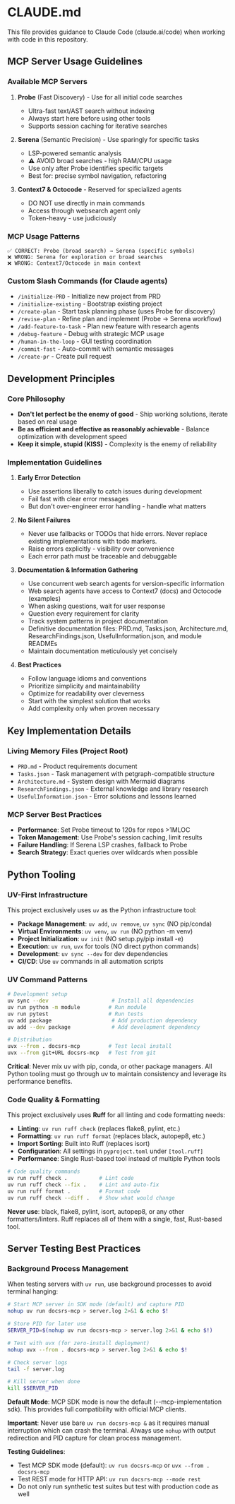 # CLAUDE.md

This file provides guidance to Claude Code (claude.ai/code) when working with code in this repository.

## MCP Server Usage Guidelines

### Available MCP Servers
1. **Probe** (Fast Discovery) - Use for all initial code searches
   - Ultra-fast text/AST search without indexing
   - Always start here before using other tools
   - Supports session caching for iterative searches

2. **Serena** (Semantic Precision) - Use sparingly for specific tasks
   - LSP-powered semantic analysis
   - ⚠️ AVOID broad searches - high RAM/CPU usage
   - Use only after Probe identifies specific targets
   - Best for: precise symbol navigation, refactoring

3. **Context7 & Octocode** - Reserved for specialized agents
   - DO NOT use directly in main commands
   - Access through websearch agent only
   - Token-heavy - use judiciously

### MCP Usage Patterns
```
✅ CORRECT: Probe (broad search) → Serena (specific symbols)
❌ WRONG: Serena for exploration or broad searches
❌ WRONG: Context7/Octocode in main context
```

### Custom Slash Commands (for Claude agents)
- `/initialize-PRD` - Initialize new project from PRD
- `/initialize-existing` - Bootstrap existing project  
- `/create-plan` - Start task planning phase (uses Probe for discovery)
- `/revise-plan` - Refine plan and implement (Probe → Serena workflow)
- `/add-feature-to-task` - Plan new feature with research agents
- `/debug-feature` - Debug with strategic MCP usage
- `/human-in-the-loop` - GUI testing coordination
- `/commit-fast` - Auto-commit with semantic messages
- `/create-pr` - Create pull request

## Development Principles

### Core Philosophy
- **Don't let perfect be the enemy of good** - Ship working solutions, iterate based on real usage
- **Be as efficient and effective as reasonably achievable** - Balance optimization with development speed
- **Keep it simple, stupid (KISS)** - Complexity is the enemy of reliability

### Implementation Guidelines

1. **Early Error Detection**
   - Use assertions liberally to catch issues during development
   - Fail fast with clear error messages
   - But don't over-engineer error handling - handle what matters

2. **No Silent Failures**
   - Never use fallbacks or TODOs that hide errors. Never replace existing implementations with todo markers.
   - Raise errors explicitly - visibility over convenience
   - Each error path must be traceable and debuggable

3. **Documentation & Information Gathering**
   - Use concurrent web search agents for version-specific information
   - Web search agents have access to Context7 (docs) and Octocode (examples)
   - When asking questions, wait for user response
   - Question every requirement for clarity
   - Track system patterns in project documentation
   - Definitive documentation files: PRD.md, Tasks.json, Architecture.md, ResearchFindings.json, UsefulInformation.json, and module READMEs
   - Maintain documentation meticulously yet concisely

4. **Best Practices**
   - Follow language idioms and conventions
   - Prioritize simplicity and maintainability
   - Optimize for readability over cleverness
   - Start with the simplest solution that works
   - Add complexity only when proven necessary

## Key Implementation Details

### Living Memory Files (Project Root)
- `PRD.md` - Product requirements document
- `Tasks.json` - Task management with petgraph-compatible structure
- `Architecture.md` - System design with Mermaid diagrams
- `ResearchFindings.json` - External knowledge and library research
- `UsefulInformation.json` - Error solutions and lessons learned

### MCP Server Best Practices
- **Performance**: Set Probe timeout to 120s for repos >1MLOC
- **Token Management**: Use Probe's session caching, limit results
- **Failure Handling**: If Serena LSP crashes, fallback to Probe
- **Search Strategy**: Exact queries over wildcards when possible

## Python Tooling

### UV-First Infrastructure
This project exclusively uses `uv` as the Python infrastructure tool:

- **Package Management**: `uv add`, `uv remove`, `uv sync` (NO pip/conda)
- **Virtual Environments**: `uv venv`, `uv run` (NO python -m venv)
- **Project Initialization**: `uv init` (NO setup.py/pip install -e)
- **Execution**: `uv run`, `uvx` for tools (NO direct python commands)
- **Development**: `uv sync --dev` for dev dependencies
- **CI/CD**: Use `uv` commands in all automation scripts

### UV Command Patterns
```bash
# Development setup
uv sync --dev                    # Install all dependencies
uv run python -m module         # Run module
uv run pytest                   # Run tests
uv add package                   # Add production dependency
uv add --dev package             # Add development dependency

# Distribution
uvx --from . docsrs-mcp         # Test local install
uvx --from git+URL docsrs-mcp   # Test from git
```

**Critical**: Never mix uv with pip, conda, or other package managers. All Python tooling must go through uv to maintain consistency and leverage its performance benefits.

### Code Quality & Formatting
This project exclusively uses **Ruff** for all linting and code formatting needs:

- **Linting**: `uv run ruff check` (replaces flake8, pylint, etc.)
- **Formatting**: `uv run ruff format` (replaces black, autopep8, etc.)
- **Import Sorting**: Built into Ruff (replaces isort)
- **Configuration**: All settings in `pyproject.toml` under `[tool.ruff]`
- **Performance**: Single Rust-based tool instead of multiple Python tools

```bash
# Code quality commands
uv run ruff check .          # Lint code
uv run ruff check --fix .    # Lint and auto-fix
uv run ruff format .         # Format code
uv run ruff check --diff .   # Show what would change
```

**Never use**: black, flake8, pylint, isort, autopep8, or any other formatters/linters. Ruff replaces all of them with a single, fast, Rust-based tool.

## Server Testing Best Practices

### Background Process Management
When testing servers with `uv run`, use background processes to avoid terminal hanging:

```bash
# Start MCP server in SDK mode (default) and capture PID
nohup uv run docsrs-mcp > server.log 2>&1 & echo $!

# Store PID for later use
SERVER_PID=$(nohup uv run docsrs-mcp > server.log 2>&1 & echo $!)

# Test with uvx (for zero-install deployment)
nohup uvx --from . docsrs-mcp > server.log 2>&1 & echo $!

# Check server logs
tail -f server.log

# Kill server when done
kill $SERVER_PID
```

**Default Mode**: MCP SDK mode is now the default (--mcp-implementation sdk). This provides full compatibility with official MCP clients.

**Important**: Never use bare `uv run docsrs-mcp &` as it requires manual interruption which can crash the terminal. Always use `nohup` with output redirection and PID capture for clean process management.

**Testing Guidelines**:
- Test MCP SDK mode (default): `uv run docsrs-mcp` or `uvx --from . docsrs-mcp`
- Test REST mode for HTTP API: `uv run docsrs-mcp --mode rest`
- Do not only run synthetic test suites but test with production code as well